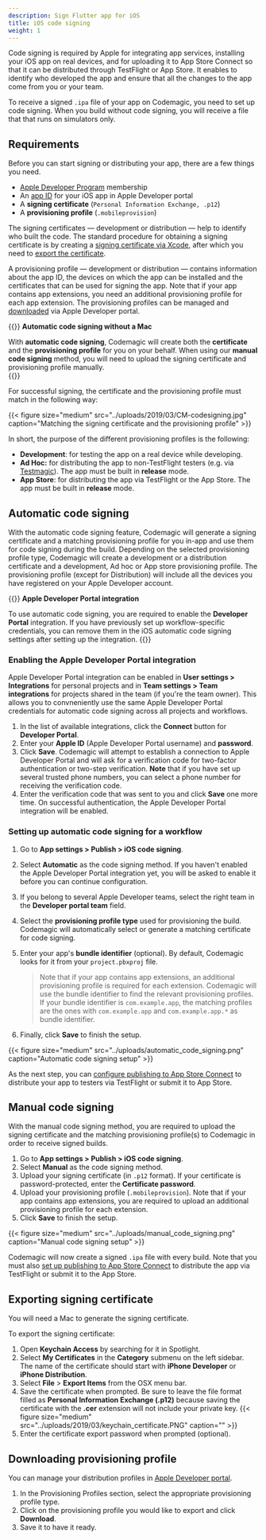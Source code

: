 ```yaml
---
description: Sign Flutter app for iOS
title: iOS code signing
weight: 1
---
```


Code signing is required by Apple for integrating app services, installing your iOS app on real devices, and for uploading it to App Store Connect so that it can be distributed through TestFlight or App Store. It enables to identify who developed the app and ensure that all the changes to the app come from you or your team.

To receive a signed `.ipa` file of your app on Codemagic, you need to set up code signing. When you build without code signing, you will receive a file that that runs on simulators only.

## Requirements

Before you can start signing or distributing your app, there are a few things you need.

* [Apple Developer Program](https://developer.apple.com/programs/enroll/) membership
* An [app ID](https://developer.apple.com/account/resources/identifiers/bundleId/add/) for your iOS app in Apple Developer portal 
* A **signing certificate** (`Personal Information Exchange, .p12`)
* A **provisioning profile** (`.mobileprovision`)

The signing certificates — development or distribution — help to identify who built the code. The standard procedure for obtaining a signing certificate is by creating a [signing certificate via Xcode](https://help.apple.com/xcode/mac/current/#/dev154b28f09), after which you need to [export the certificate](#exporting-signing-certificate).

A provisioning profile — development or distribution — contains information about the app ID, the devices on which the app can be installed and the certificates that can be used for signing the app. Note that if your app contains app extensions, you need an additional provisioning profile for each app extension. The provisioning profiles can be managed and [downloaded](#downloading-provisioning-profile) via Apple Developer portal.

{{<notebox >}} 
**Automatic code signing without a Mac**

With **automatic code signing**, Codemagic will create both the **certificate** and the **provisioning profile** for you on your behalf. When using our **manual code signing** method, you will need to upload the signing certificate and provisioning profile manually.  
{{</notebox>}}

For successful signing, the certificate and the provisioning profile must match in the following way:

{{< figure size="medium" src="../uploads/2019/03/CM-codesigning.jpg" caption="Matching the signing certificate and the provisioning profile" >}}

In short, the purpose of the different provisioning profiles is the following:

- **Development**: for testing the app on a real device while developing. 
- **Ad Hoc:** for distributing the app to non-TestFlight testers (e.g. via [Testmagic](https://testmagic.io/)). The app must be built in **release** mode.
- **App Store**: for distributing the app via TestFlight or the App Store. The app must be built in **release** mode.

## Automatic code signing

With the automatic code signing feature, Codemagic will generate a signing certificate and a matching provisioning profile for you in-app and use them for code signing during the build. Depending on the selected provisioning profile type, Codemagic will create a development or a distribution certificate and a development, Ad hoc or App store provisioning profile. The provisioning profile (except for Distribution) will include all the devices you have registered on your Apple Developer account.

{{<notebox>}}
**Apple Developer Portal integration**

To use automatic code signing, you are required to enable the **Developer Portal** integration. If you have previously set up workflow-specific credentials, you can remove them in the iOS automatic code signing settings after setting up the integration.
{{</notebox>}}

### Enabling the Apple Developer Portal integration

Apple Developer Portal integration can be enabled in **User settings > Integrations** for personal projects and in **Team settings > Team integrations** for projects shared in the team (if you're the team owner). This allows you to convneniently use the same Apple Developer Portal credentials for automatic code signing across all projects and workflows.

1. In the list of available integrations, click the **Connect** button for **Developer Portal**.
2. Enter your **Apple ID** (Apple Developer Portal username) and **password**.
3. Click **Save**. Codemagic will attempt to establish a connection to Apple Developer Portal and will ask for a verification code for two-factor authentication or two-step verification. **Note** that if you have set up several trusted phone numbers, you can select a phone number for receiving the verification code.
4. Enter the verification code that was sent to you and click **Save** one more time. On successful authentication, the Apple Developer Portal integration will be enabled.

### Setting up automatic code signing for a workflow

1. Go to **App settings > Publish > iOS code signing**.
2. Select **Automatic** as the code signing method. If you haven't enabled the Apple Developer Portal integration yet, you will be asked to enable it before you can continue configuration.
3. If you belong to several Apple Developer teams, select the right team in the **Developer portal team** field.
4. Select the **provisioning profile type** used for provisioning the build. Codemagic will automatically select or generate a matching certificate for code signing.
7. Enter your app's **bundle identifier** (optional). By default, Codemagic looks for it from your `project.pbxproj` file. 

    >Note that if your app contains app extensions, an additional provisioning profile is required for each extension. Codemagic will use the bundle identifier to find the relevant provisioning profiles. If your bundle identifier is `com.example.app`, the matching profiles are the ones with `com.example.app` and `com.example.app.*` as bundle identifier.

8. Finally, click **Save** to finish the setup.

{{< figure size="medium" src="../uploads/automatic_code_signing.png" caption="Automatic code signing setup" >}}

As the next step, you can [configure publishing to App Store Connect](./publishing/publish-app-artifacts-to-app-center) to distribute your app to testers via TestFlight or submit it to App Store.

## Manual code signing

With the manual code signing method, you are required to upload the signing certificate and the matching provisioning profile(s) to Codemagic in order to receive signed builds.

1. Go to **App settings > Publish > iOS code signing**.
2. Select **Manual** as the code signing method.
3. Upload your signing certificate (in `.p12` format). If your certificate is password-protected, enter the **Certificate password**. 
4. Upload your provisioning profile (`.mobileprovision`). Note that if your app contains app extensions, you are required to upload an additional provisioning profile for each extension.
5. Click **Save** to finish the setup.

{{< figure size="medium" src="../uploads/manual_code_signing.png" caption="Manual code signing setup" >}}

Codemagic will now create a signed `.ipa` file with every build. Note that you must also [set up publishing to App Store Connect](./publishing/publish-app-artifacts-to-app-center) to distribute the app via TestFlight or submit it to the App Store.

## Exporting signing certificate

You will need a Mac to generate the signing certificate.

To export the signing certificate:

1. Open **Keychain Access** by searching for it in Spotlight.
2. Select **My Certificates** in the **Category** submenu on the left sidebar. The name of the certificate should start with **iPhone Developer** or **iPhone Distribution**.
3. Select **File** > **Export Items** from the OSX menu bar.
4. Save the certificate when prompted. Be sure to leave the file format filled as **Personal Information Exchange (.p12)** because saving the certificate with the **.cer** extension will not include your private key.
   {{< figure size="medium" src="../uploads/2019/03/keychain_certificate.PNG" caption="" >}}
5. Enter the certificate export password when prompted (optional).

## Downloading provisioning profile

You can manage your distribution profiles in [Apple Developer portal](https://developer.apple.com/account/ios/profile/profileList.action).

1. In the Provisioning Profiles section, select the appropriate provisioning profile type.
2. Click on the provisioning profile you would like to export and click **Download**.
3. Save it to have it ready.
